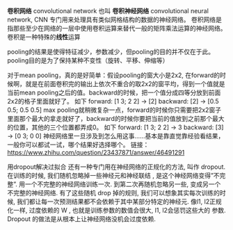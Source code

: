 
**卷积网络** convolutional network
也叫  **卷积神经网络** convolutional neural network, CNN
专门用来处理具有类似网格结构的数据的神经网络。
卷积网络是指那些至少在网络的一层中使用卷积运算来替代一般的矩阵乘法运算的神经网络。
卷积是一种特殊的**线性**运算


pooling的结果是使得特征减少，参数减少，但pooling的目的并不仅在于此。pooling目的是为了保持某种不变性（旋转、平移、伸缩等）

对于mean pooling，真的是好简单：假设pooling的窗大小是2x2, 在forward的时候啊，就是在前面卷积完的输出上依次不重合的取2x2的窗平均，得到一个值就是当前mean pooling之后的值。backward的时候，把一个值分成四等分放到前面2x2的格子里面就好了。
如下
forward: [1 3; 2 2] -> [2]
backward: [2] -> [0.5 0.5; 0.5 0.5]
max pooling就稍微复杂一点，forward的时候你只需要把2x2窗子里面那个最大的拿走就好了，backward的时候你要把当前的值放到之前那个最大的位置，其他的三个位置都弄成0。
如下
forward: [1 3; 2 2] -> 3
backward: [3] -> [0 3; 0 0]
神经网络里一旦涉及到怎么用这事……基本是靠直觉靠经验看结果，一般你可以都试一试，哪个结果好选择哪个。
链接：https://www.zhihu.com/question/23437871/answer/46491291


用dropout解决过拟合
还有一种专门用在神经网络的正规化的方法, 叫作 dropout. 在训练的时候, 我们随机忽略掉一些神经元和神经联结 , 是这个神经网络变得”不完整”. 用一个不完整的神经网络训练一次.
到第二次再随机忽略另一些, 变成另一个不完整的神经网络. 有了这些随机 drop 掉的规则, 我们可以想象其实每次训练的时候, 我们都让每一次预测结果都不会依赖于其中某部分特定的神经元. 像l1, l2正规化一样, 过度依赖的 W , 也就是训练参数的数值会很大, l1, l2会惩罚这些大的 参数. Dropout 的做法是从根本上让神经网络没机会过度依赖.